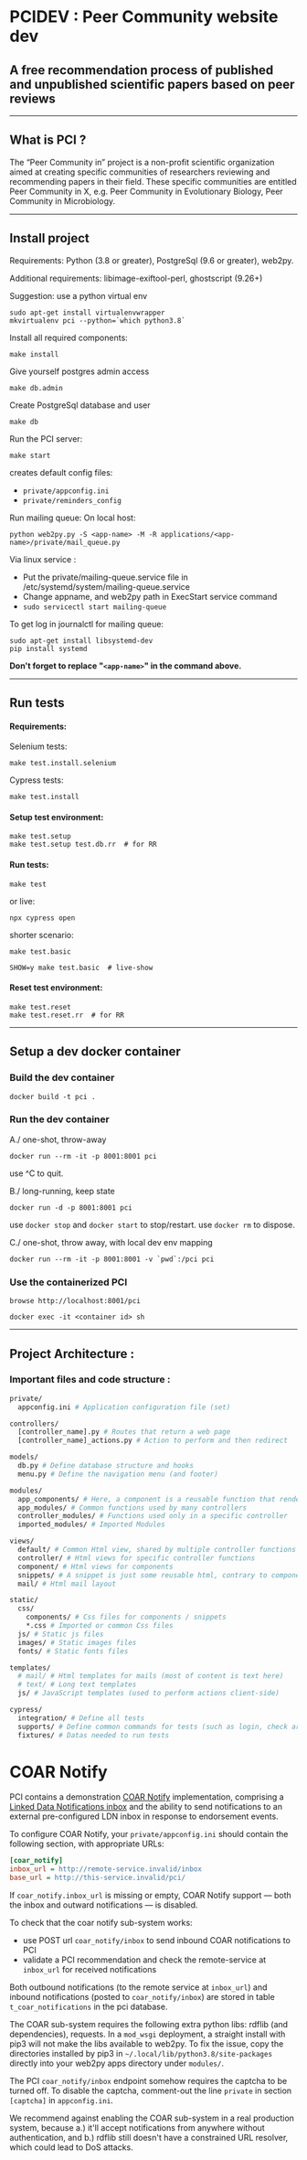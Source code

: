 # PCIDEV : Peer Community website dev

## A free recommendation process of published and unpublished scientific papers based on peer reviews

---

## What is PCI ?

The “Peer Community in” project is a non-profit scientific organization aimed at creating specific communities of researchers reviewing and recommending papers in their field. These specific communities are entitled Peer Community in X, e.g. Peer Community in Evolutionary Biology, Peer Community in Microbiology.

---

## Install project

Requirements: Python (3.8 or greater), PostgreSql (9.6 or greater), web2py.

Additional requirements: libimage-exiftool-perl, ghostscript (9.26+)

Suggestion: use a python virtual env

	sudo apt-get install virtualenvwrapper
	mkvirtualenv pci --python=`which python3.8`


Install all required components:

	make install

Give yourself postgres admin access

	make db.admin

Create PostgreSql database and user

	make db


Run the PCI server:

	make start

creates default config files:
- `private/appconfig.ini`
- `private/reminders_config`

Run mailing queue:
On local host:

	python web2py.py -S <app-name> -M -R applications/<app-name>/private/mail_queue.py


Via linux service : 
- Put the private/mailing-queue.service file in /etc/systemd/system/mailing-queue.service
- Change appname, and web2py path in ExecStart service command
- ```sudo servicectl start mailing-queue```

To get log in journalctl for mailing queue:

	sudo apt-get install libsystemd-dev
	pip install systemd


**Don't forget to replace "`<app-name>`" in the command above.**

---

## Run tests

#### Requirements:

Selenium tests:

	make test.install.selenium

Cypress tests:

	make test.install

#### Setup test environment:

	make test.setup
	make test.setup test.db.rr  # for RR

#### Run tests:

	make test

or live:

	npx cypress open

shorter scenario:

	make test.basic

	SHOW=y make test.basic  # live-show

#### Reset test environment:

	make test.reset
	make test.reset.rr  # for RR

---

## Setup a dev docker container

### Build the dev container

	docker build -t pci .

### Run the dev container

A./ one-shot, throw-away

	docker run --rm -it -p 8001:8001 pci

use ^C to quit.


B./ long-running, keep state

	docker run -d -p 8001:8001 pci

use `docker stop` and `docker start` to stop/restart.
use `docker rm` to dispose.


C./ one-shot, throw away, with local dev env mapping

	docker run --rm -it -p 8001:8001 -v `pwd`:/pci pci

### Use the containerized PCI

	browse http://localhost:8001/pci

	docker exec -it <container id> sh

---

## Project Architecture :

### Important files and code structure :

```bash
private/
  appconfig.ini # Application configuration file (set)

controllers/
  [controller_name].py # Routes that return a web page
  [controller_name]_actions.py # Action to perform and then redirect

models/
  db.py # Define database structure and hooks
  menu.py # Define the navigation menu (and footer)

modules/
  app_components/ # Here, a component is a reusable function that render Html (most of components have a related html view file)
  app_modules/ # Common functions used by many controllers
  controller_modules/ # Functions used only in a specific controller
  imported_modules/ # Imported Modules

views/
  default/ # Common Html view, shared by multiple controller functions
  controller/ # Html views for specific controller functions
  component/ # Html views for components
  snippets/ # A snippet is just some reusable html, contrary to components no module function is needed to be run
  mail/ # Html mail layout

static/
  css/
    components/ # Css files for components / snippets
    *.css # Imported or common Css files
  js/ # Static js files
  images/ # Static images files
  fonts/ # Static fonts files

templates/
  # mail/ # Html templates for mails (most of content is text here)
  # text/ # Long text templates
  js/ # JavaScript templates (used to perform actions client-side)

cypress/
  integration/ # Define all tests
  supports/ # Define common commands for tests (such as login, check article status...)
  fixtures/ # Datas needed to run tests
```


# COAR Notify

PCI contains a demonstration [COAR Notify](https://notify.coar-repositories.org/) implementation, comprising a [Linked
Data Notifications inbox](https://www.w3.org/TR/ldn/#receiver) and the ability to send notifications to an external
pre-configured LDN inbox in response to endorsement events.

To configure COAR Notify, your `private/appconfig.ini` should contain the following section, with appropriate URLs:

```ini
[coar_notify]
inbox_url = http://remote-service.invalid/inbox
base_url = http://this-service.invalid/pci/
```

If `coar_notify.inbox_url` is missing or empty, COAR Notify support — both the inbox and outward notifications — is
disabled.

To check that the coar notify sub-system works:
- use POST url `coar_notify/inbox` to send inbound COAR notifications to PCI
- validate a PCI recommendation and check the remote-service at `inbox_url` for received notifications

Both outbound notifications (to the remote service at `inbox_url`)
and inbound notifications (posted to `coar_notify/inbox`)
are stored in table `t_coar_notifications` in the pci database.

The COAR sub-system requires the following extra python libs: rdflib (and dependencies), requests.
In a `mod_wsgi` deployment, a straight install with pip3 will not make the libs available to web2py.
To fix the issue, copy the directories installed by pip3 in `~/.local/lib/python3.8/site-packages`
directly into your web2py apps directory under `modules/`.

The PCI `coar_notify/inbox` endpoint somehow requires the captcha to be turned off.  To disable
the captcha, comment-out the line `private` in section `[captcha]` in `appconfig.ini`.

We recommend against enabling the COAR sub-system in a real production system, because
a.) it'll accept notifications from anywhere without authentication, and
b.) rdflib still doesn't have a constrained URL resolver, which could lead to DoS attacks.

